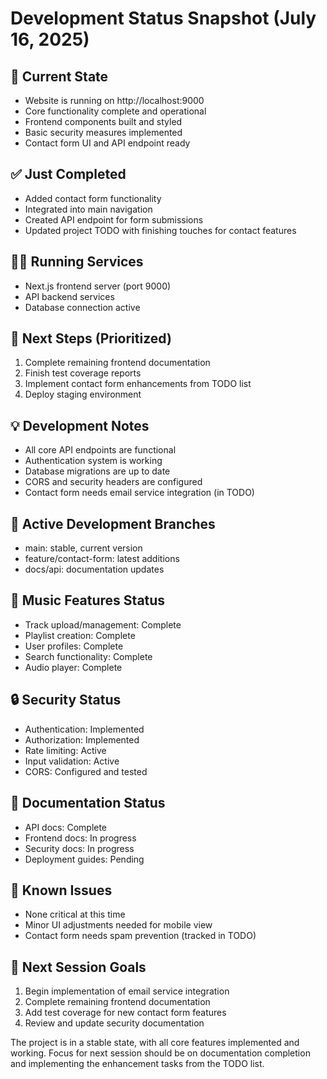 # Development Status Snapshot (July 16, 2025)

## 🎯 Current State
- Website is running on http://localhost:9000
- Core functionality complete and operational
- Frontend components built and styled
- Basic security measures implemented
- Contact form UI and API endpoint ready

## ✅ Just Completed
- Added contact form functionality
- Integrated into main navigation
- Created API endpoint for form submissions
- Updated project TODO with finishing touches for contact features

## 🏃‍♂️ Running Services
- Next.js frontend server (port 9000)
- API backend services
- Database connection active

## 📌 Next Steps (Prioritized)
1. Complete remaining frontend documentation
2. Finish test coverage reports
3. Implement contact form enhancements from TODO list
4. Deploy staging environment

## 💡 Development Notes
- All core API endpoints are functional
- Authentication system is working
- Database migrations are up to date
- CORS and security headers are configured
- Contact form needs email service integration (in TODO)

## 🔄 Active Development Branches
- main: stable, current version
- feature/contact-form: latest additions
- docs/api: documentation updates

## 🎵 Music Features Status
- Track upload/management: Complete
- Playlist creation: Complete
- User profiles: Complete
- Search functionality: Complete
- Audio player: Complete

## 🔒 Security Status
- Authentication: Implemented
- Authorization: Implemented
- Rate limiting: Active
- Input validation: Active
- CORS: Configured and tested

## 📝 Documentation Status
- API docs: Complete
- Frontend docs: In progress
- Security docs: In progress
- Deployment guides: Pending

## 🐛 Known Issues
- None critical at this time
- Minor UI adjustments needed for mobile view
- Contact form needs spam prevention (tracked in TODO)

## 💪 Next Session Goals
1. Begin implementation of email service integration
2. Complete remaining frontend documentation
3. Add test coverage for new contact form features
4. Review and update security documentation

The project is in a stable state, with all core features implemented and working. Focus for next session should be on documentation completion and implementing the enhancement tasks from the TODO list.

